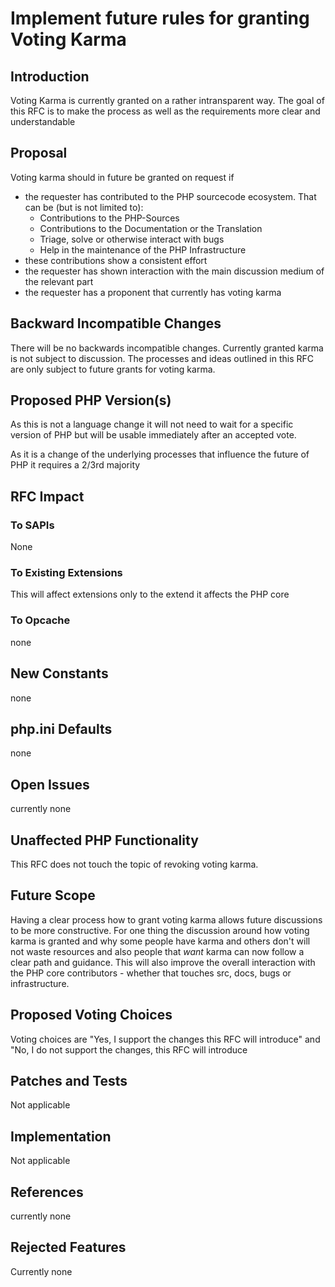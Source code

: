 # Implement future rules for granting Voting Karma 

## Introduction 

Voting Karma is currently granted on a rather intransparent way. The goal of this RFC is to make the process as well
as the requirements more clear and understandable

## Proposal 

Voting karma should in future be granted on request if

* the requester has contributed to the PHP sourcecode ecosystem. That can be (but is not limited to):
  * Contributions to the PHP-Sources
  * Contributions to the Documentation or the Translation
  * Triage, solve or otherwise interact with bugs
  * Help in the maintenance of the PHP Infrastructure
* these contributions show a consistent effort
* the requester has shown interaction with the main discussion medium of the relevant part
* the requester has a proponent that currently has voting karma

## Backward Incompatible Changes
There will be no backwards incompatible changes. Currently granted karma is not subject to discussion. 
The processes and ideas outlined in this RFC are only subject to future grants for voting karma.

## Proposed PHP Version(s)
As this is not a language change it will not need to wait for a specific version of PHP but will be 
usable immediately after an accepted vote.

As it is a change of the underlying processes that influence the future of PHP it requires a 2/3rd majority

## RFC Impact

### To SAPIs 

None

### To Existing Extensions 

This will affect extensions only to the extend it affects the PHP core 

### To Opcache

none

## New Constants

none

## php.ini Defaults

none

## Open Issues 

currently none

## Unaffected PHP Functionality 

This RFC does not touch the topic of revoking voting karma.

## Future Scope 

Having a clear process how to grant voting karma allows future discussions to be more constructive. For one 
thing the discussion around how voting karma is granted and why some people have karma and others don't will
not waste resources and also people that *want* karma can now follow a clear path and guidance. This will also 
improve the overall interaction with the PHP core contributors - whether that touches src, docs, bugs or 
infrastructure.

## Proposed Voting Choices

Voting choices are "Yes, I support the changes this RFC will introduce" and "No, I do not support the changes, this RFC will introduce

## Patches and Tests

Not applicable

## Implementation

Not applicable

## References

currently none

## Rejected Features

Currently none
